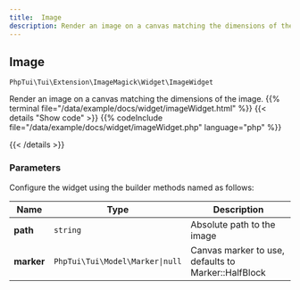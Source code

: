 ```yaml
---
title:  Image 
description: Render an image on a canvas matching the dimensions of the image.
---
```

##  Image 

`PhpTui\Tui\Extension\ImageMagick\Widget\ImageWidget`

Render an image on a canvas matching the dimensions of the image.
{{% terminal file="/data/example/docs/widget/imageWidget.html" %}}
{{< details "Show code"  >}}
{{% codeInclude file="/data/example/docs/widget/imageWidget.php" language="php" %}}

{{< /details >}}
### Parameters

Configure the widget using the builder methods named as follows:

| Name | Type | Description |
| --- | --- | --- |
| **path** | `string` | Absolute path to the image |
| **marker** | `PhpTui\Tui\Model\Marker\|null` | Canvas marker to use, defaults to Marker::HalfBlock |